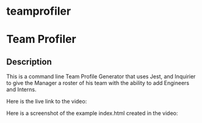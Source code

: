 # teamprofiler
# Team Profiler

## Description

This is a command line Team Profile Generator that uses Jest, and Inquirier to give the Manager a roster of his team with the ability to add Engineers and Interns.

Here is the live link to the video:




Here is a screenshot of the example index.html created in the video:

